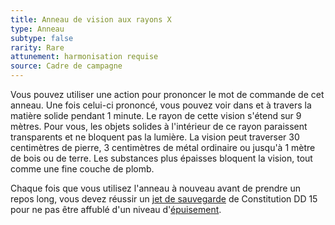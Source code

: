 ```yaml
---
title: Anneau de vision aux rayons X
type: Anneau
subtype: false
rarity: Rare
attunement: harmonisation requise
source: Cadre de campagne
---
```

Vous pouvez utiliser une action pour prononcer le mot de commande de cet anneau. Une fois celui-ci prononcé, vous pouvez voir dans et à travers la matière solide pendant 1 minute. Le rayon de cette vision s'étend sur 9 mètres. Pour vous, les objets solides à l'intérieur de ce rayon paraissent transparents et ne bloquent pas la lumière. La vision peut traverser 30 centimètres de pierre, 3 centimètres de métal ordinaire ou jusqu'à 1 mètre de bois ou de terre. Les substances plus épaisses bloquent la vision, tout comme une fine couche de plomb.

Chaque fois que vous utilisez l'anneau à nouveau avant de prendre un repos long, vous devez réussir un [jet de sauvegarde](/utiliser-les-caracteristiques/#jets-de-sauvegarde) de Constitution DD 15 pour ne pas être affublé d'un niveau d'[épuisement](/gerer-la-sante-du-personnage/#fatigue-et-epuisement).
